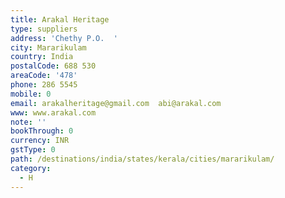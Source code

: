 ```yaml
---
title: Arakal Heritage
type: suppliers
address: 'Chethy P.O.  '
city: Mararikulam
country: India
postalCode: 688 530
areaCode: '478'
phone: 286 5545
mobile: 0
email: arakalheritage@gmail.com  abi@arakal.com
www: www.arakal.com
note: ''
bookThrough: 0
currency: INR
gstType: 0
path: /destinations/india/states/kerala/cities/mararikulam/
category:
  - H
---
```


